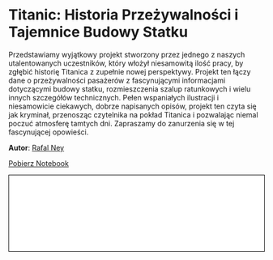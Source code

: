 
# Titanic: Historia Przeżywalności i Tajemnice Budowy Statku

Przedstawiamy wyjątkowy projekt stworzony przez jednego z naszych utalentowanych uczestników, który włożył niesamowitą ilość pracy, by zgłębić historię Titanica z zupełnie nowej perspektywy. Projekt ten łączy dane o przeżywalności pasażerów z fascynującymi informacjami dotyczącymi budowy statku, rozmieszczenia szalup ratunkowych i wielu innych szczegółów technicznych. Pełen wspaniałych ilustracji i niesamowicie ciekawych, dobrze napisanych opisów, projekt ten czyta się jak kryminał, przenosząc czytelnika na pokład Titanica i pozwalając niemal poczuć atmosferę tamtych dni. Zapraszamy do zanurzenia się w tej fascynującej opowieści.

**Autor**: [Rafal Ney](/od-zera-do-ai-portfolio/uczestnicy/rafal_ney)

<a href="titanic.ipynb" class="md-button md-button--primary">Pobierz Notebook</a>

<iframe
    id="content"
    src="titanic.html"
    width="100%"
    style="border:1px solid black;overflow:hidden;"
></iframe>
<script>
function resizeIframeToFitContent(iframe) {
    iframe.style.height = (iframe.contentWindow.document.documentElement.scrollHeight + 50) + "px";
    iframe.contentDocument.body.style["overflow"] = 'hidden';
}
window.addEventListener('load', function() {
    var iframe = document.getElementById('content');
    resizeIframeToFitContent(iframe);
});
window.addEventListener('resize', function() {
    var iframe = document.getElementById('content');
    resizeIframeToFitContent(iframe);
});
</script>
